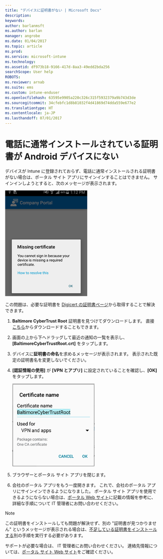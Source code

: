 ```yaml
---
title: "デバイスに証明書がない | Microsoft Docs"
description: 
keywords: 
author: barlanmsft
ms.author: barlan
manager: angrobe
ms.date: 01/04/2017
ms.topic: article
ms.prod: 
ms.service: microsoft-intune
ms.technology: 
ms.assetid: df973b18-9166-417d-8aa3-49edd2bda256
searchScope: User help
ROBOTS: 
ms.reviewer: arnab
ms.suite: ems
ms.custom: intune-enduser
ms.openlocfilehash: 63595e9905a220c326c315f5932379a9b743d3de
ms.sourcegitcommit: 34cfebfc1d8b81032f4d41869d74dda559e677e2
ms.translationtype: HT
ms.contentlocale: ja-JP
ms.lasthandoff: 07/01/2017
---
```

# <a name="your-android-device-is-missing-a-certificate-that-usually-comes-installed-on-your-phone"></a>電話に通常インストールされている証明書が Android デバイスにない

デバイスが Intune に登録されておらず、電話に通常インストールされる証明書がない場合は、ポータル サイト アプリにサインインすることはできません。 サインインしようとすると、次のメッセージが表示されます。

![screenshot-error-message-about-missing-certificate](./media/andr-cert_install-1-cert_missing.png)

この問題は、必要な証明書を [Digicert の証明書ページ](https://www.digicert.com/digicert-root-certificates.htm)から取得することで解決できます。

1. __Baltimore CyberTrust Root__ 証明書を見つけてダウンロードします。 直接[こちら](https://www.digicert.com/CACerts/BaltimoreCyberTrustRoot.crt)からダウンロードすることもできます。

2. 画面の上から下へドラッグして最近の通知の一覧を表示し、**[BaltimoreCyberTrustRoot.crt]** をタップします。

3. デバイスに**証明書の命名**を求めるメッセージが表示されます。 表示された既定の証明書名を変更しないでください。

4. **[認証情報の使用]** が **[VPN とアプリ]** に設定されていることを確認し、**[OK]** をタップします。

    ![screenshot-certificate-name-dialog-showing-baltimore-certificate-name](./media/andr-cert_install-2-add_cert_name.png)

5. ブラウザーとポータル サイト アプリを閉じます。

6. 会社のポータル アプリをもう一度開きます。 これで、会社のポータル アプリにサインインできるようになりました。 ポータル サイト アプリを使用できるようにならない場合は、[ポータル Web サイト](http://portal.manage.microsoft.com)に記載の情報を参考に、詳細な手順について IT 管理者にお問い合わせください。

>[!NOTE]
> この証明書をインストールしても問題が解決せず、別の "証明書が見つかりません" というメッセージが表示される場合は、[不足している証明書をインストールする](your-device-is-missing-an-IT-required-certificate-android.md)別の手順を実行する必要があります。

サポートが必要な場合は、 IT 管理者にお問い合わせください。 連絡先情報については、[ポータル サイト Web サイト](http://portal.manage.microsoft.com)をご確認ください。
